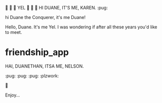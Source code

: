 :dog: :dog: :dog: YEL :dog: :dog: :dog:
HI DUANE, IT'S ME, KAREN. :pug: 


hi Duane the Conquerer, it's me Duane!


Hello, Duane. It's me Yel. I was wondering if after all these years you'd like to meet.

# friendship_app


HAI, DUANETHAN, ITSA ME, NELSON.

:pug: :pug: :pug: :plzwork:

:tada:

Enjoy… 
